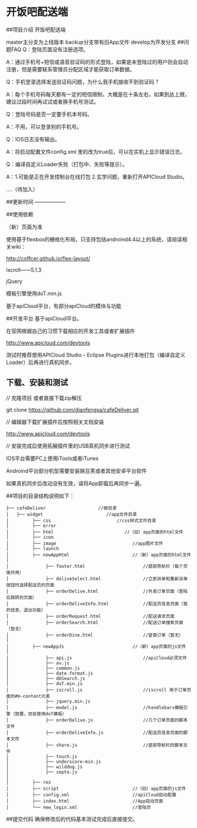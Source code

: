 开饭吧配送端
====


##项目介绍
开饭吧配送端

master主分支为上线版本
backup分支带有旧App文件
develop为开发分支
##问题FAQ
Q：登陆页面没有注册选项。

A：通过手机号+短信或语音验证码的形式登陆，如果是未登陆过的用户则会自动注册，但是需要联系管理员分配区域才能获取订单数据。


Q：手机登录选择发送验证码问题，为什么我手机接收不到验证码？

A：每个手机号码每天都有一定的短信限制，大概是在十条左右，如果到达上限，建议过段时间再试试或者换手机号测试。


Q：登陆号码是否一定要手机本号码。

A：不用，可以登录别的手机号。


Q：IOS日志没有输出。

A：将启动配置文件config.xml 里的<preference name="debug" value="false"/>改为true后，可以在实机上显示错误日志。


Q：编译自定义Loader失败（打包中、失败等提示）。

A：1.可能是正在开发控制台在线打包 2.玄学问题，重新打开APICloud Studio。


....（待加入）


##更新时间
——————



##使用依赖

（新）页面为准

使用基于flexbox的栅格化布局，只支持包括androind4.4以上的系统，请阅读相关wiki：

http://coffcer.github.io/flex-layout/

iscroll——5.1.3

jQuery

模板引擎使用doT.min.js

基于apiCloud平台，有部分apiCloud的模块与功能



##开发平台
基于apiCloud平台。

在官网根据自己的习惯下载相应的开发工具或者扩展插件

http://www.apicloud.com/devtools

测试时推荐使用APICloud Studio - Eclipse Plugins进行本地打包（编译自定义Loader）后再进行真机同步。



## 下载、安装和测试
//  克隆项目 或者直接下载zip解压

git clone https://github.com/dianfengsa/cafeDeliver.git

//  编辑器下载扩展插件后按照相关文档安装

http://www.apicloud.com/devtools

//  安装完成后使用拓展插件里的USB真机同步进行测试

IOS平台需要PC上使用iTools或者iTunes

Androind平台部分机型需要安装豌豆荚或者其他安卓平台软件

如果真机同步后改动没有生效，请将App卸载后再同步一遍。


##项目的目录结构说明如下：

```
├── cafeDeliver                    //根目录
│   ├── widget                        //app文件目录
│         ├── css                         //css样式文件目录
│         ├── error
│         ├── html                           //（旧）app页面的html文件
│         ├── icon
│         ├── image                             //app图片文件
│         ├── launch
│         ├── newAppHtml                        //（新）app页面的html文件
│
│              ├── footer.html                      //底部导航栏（每个页面共用）
│              ├── deliveSelect.html                //立即派单和重新派单按钮时选择配送员的页面
│              ├── orderDelive.html                 //外卖订单页面（登陆后跳转的页面）
│              ├── orderDeliveInfo.html             //配送员信息页面（我的信息，退出功能）
│              ├── orderRequest.html                //配送请求页面
│              ├── orderSearch.html                 //配送订单搜索页面（暂无）
│              ├── orderDine.html                   //堂食订单（暂无）
│
│         ├── newAppJs                          //（新）app页面的js文件
│
│              ├── api.js                           //apiCloud必须文件
│              ├── av.js
│              ├── common.js
│              ├── date.format.js
│              ├── dbSearch.js
│              ├── doT.min.js
│              ├── iscroll.js                       //iscroll 用于订单页面的#m-content元素
│              ├── jquery.min.js
│              ├── model.js                         //handlebars模板引擎（放置，目前使用doT模板）
│              ├── orderDelive.js                   //几个订单页面的脚本文件
│              ├── orderDeliveInfo.js               //配送员信息页面的脚本文件
│              ├── share.js                         //底部导航栏的脚本文件
│              ├── touch.js
│              ├── underscore-min.js
│              ├── wilddog.js
│              ├── zepto.js
│
│         ├── res
│         ├── script                            //（旧）app页面的js文件
│         ├── config.xml                        //apiCloud启动配置
│         ├── index.html                        //App启动页面
│         └── new_login.xml                     //登陆页
```
##提交代码
确保修改后的代码基本测试完成后直接提交。